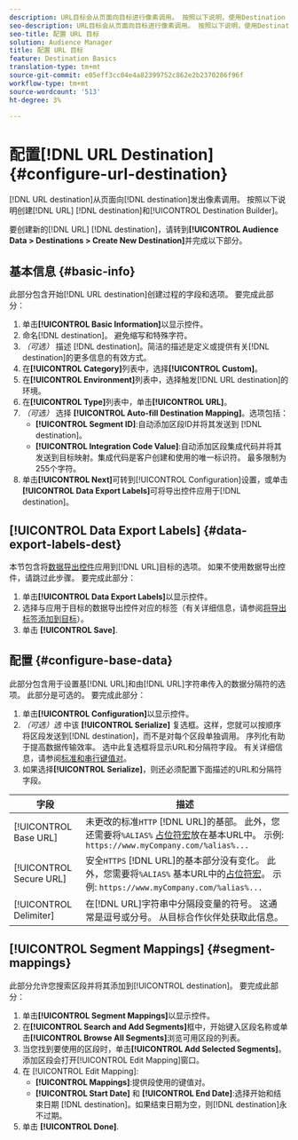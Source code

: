 ```yaml
---
description: URL目标会从页面向目标进行像素调用。 按照以下说明，使用Destination Builder创建URL目标。
seo-description: URL目标会从页面向目标进行像素调用。 按照以下说明，使用Destination Builder创建URL目标。
seo-title: 配置 URL 目标
solution: Audience Manager
title: 配置 URL 目标
feature: Destination Basics
translation-type: tm+mt
source-git-commit: e05eff3cc04e4a82399752c862e2b2370286f96f
workflow-type: tm+mt
source-wordcount: '513'
ht-degree: 3%

---
```




# 配置[!DNL URL Destination] {#configure-url-destination}

[!DNL URL destination]从页面向[!DNL destination]发出像素调用。 按照以下说明创建[!DNL URL] [!DNL destination]和[!UICONTROL Destination Builder]。

<!-- create-url-destination.xml -->

要创建新的[!DNL URL] [!DNL destination]，请转到&#x200B;**[!UICONTROL Audience Data > Destinations > Create New Destination]**&#x200B;并完成以下部分。

## 基本信息 {#basic-info}

此部分包含开始[!DNL URL destination]创建过程的字段和选项。 要完成此部分：

1. 单击&#x200B;**[!UICONTROL Basic Information]**&#x200B;以显示控件。
2. 命名[!DNL destination]。 避免缩写和特殊字符。
3. *（可选）* 描述 [!DNL destination]。简洁的描述是定义或提供有关[!DNL destination]的更多信息的有效方式。
4. 在&#x200B;**[!UICONTROL Category]**&#x200B;列表中，选择&#x200B;**[!UICONTROL Custom]**。
5. 在&#x200B;**[!UICONTROL Environment]**&#x200B;列表中，选择触发[!DNL URL destination]的环境。
6. 在&#x200B;**[!UICONTROL Type]**&#x200B;列表中，单击&#x200B;**[!UICONTROL URL]**。
7. *（可选）* 选择 **[!UICONTROL Auto-fill Destination Mapping]**。选项包括：
   * **[!UICONTROL Segment ID]**:自动添加区段ID并将其发送到 [!DNL destination]。
   * **[!UICONTROL Integration Code Value]**:自动添加区段集成代码并将其发送到目标映射。集成代码是客户创建和使用的唯一标识符。 最多限制为255个字符。
8. 单击&#x200B;**[!UICONTROL Next]**&#x200B;可转到[!UICONTROL Configuration]设置，或单击&#x200B;**[!UICONTROL Data Export Labels]**&#x200B;可将导出控件应用于[!DNL destination]。

## [!UICONTROL Data Export Labels] {#data-export-labels-dest}

本节包含将[数据导出控件](../../features/data-export-controls.md)应用到[!DNL URL]目标的选项。 如果不使用数据导出控件，请跳过此步骤。 要完成此部分：

1. 单击&#x200B;**[!UICONTROL Data Export Labels]**&#x200B;以显示控件。
2. 选择与应用于目标的数据导出控件对应的标签（有关详细信息，请参阅[将导出标签添加到目标](/help/using/features/destinations/add-data-export-labels.md)）。
3. 单击 **[!UICONTROL Save]**.

## 配置 {#configure-base-data}

此部分包含用于设置基[!DNL URL]和由[!DNL URL]字符串传入的数据分隔符的选项。 此部分是可选的。 要完成此部分：

1. 单击&#x200B;**[!UICONTROL Configuration]**&#x200B;以显示控件。
1. *（可选）选* 中该 **[!UICONTROL Serialize]** 复选框。这样，您就可以按顺序将区段发送到[!DNL destination]，而不是对每个区段单独调用。 序列化有助于提高数据传输效率。 选中此复选框将显示URL和分隔符字段。 有关详细信息，请参阅[标准和串行键值对](../../features/destinations/key-value-pairs.md)。
1. 如果选择&#x200B;**[!UICONTROL Serialize]**，则还必须配置下面描述的URL和分隔符字段。

| 字段 | 描述 |
|--- |--- |
| [!UICONTROL Base URL] | 未更改的标准`HTTP` [!DNL URL]的基部。 此外，您还需要将`%ALIAS%` [占位符宏](../../features/destinations/destination-macros.md#destination-macros-defined)放在基本URL中。 示例: `https://www.myCompany.com/%alias%...` |
| [!UICONTROL Secure URL] | 安全`HTTPS` [!DNL URL]的基本部分没有变化。 此外，您需要将`%ALIAS%`   基本URL中的[占位符宏](../../features/destinations/destination-macros.md#destination-macros-defined)。 示例: `https://www.myCompany.com/%alias%...` |
| [!UICONTROL Delimiter] | 在[!DNL URL]字符串中分隔段变量的符号。 这通常是逗号或分号。 从目标合作伙伴处获取此信息。 |

## [!UICONTROL Segment Mappings] {#segment-mappings}

此部分允许您搜索区段并将其添加到[!UICONTROL destination]。 要完成此部分：

1. 单击&#x200B;**[!UICONTROL Segment Mappings]**&#x200B;以显示控件。
1. 在&#x200B;**[!UICONTROL Search and Add Segments]**&#x200B;框中，开始键入区段名称或单击&#x200B;**[!UICONTROL Browse All Segments]**&#x200B;浏览可用区段的列表。
1. 当您找到要使用的区段时，单击&#x200B;**[!UICONTROL Add Selected Segments]**。 添加区段会打开[!UICONTROL Edit Mapping]窗口。
1. 在 [!UICONTROL Edit Mapping]:
   * **[!UICONTROL Mappings]**:提供段使用的键值对。
   * **[!UICONTROL Start Date]** 和 **[!UICONTROL End Date]**:选择开始和结束日期 [!DNL destination]。如果结束日期为空，则[!DNL destination]永不过期。
1. 单击 **[!UICONTROL Done]**.